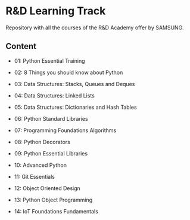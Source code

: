 # R&D Learning Track

Repository with all the courses of the R&D Academy offer by SAMSUNG.

## Content

- 01: Python Essential Training

- 02: 8 Things you should know about Python

- 03: Data Structures: Stacks, Queues and Deques

- 04: Data Structures: Linked Lists

- 05: Data Structures: Dictionaries and Hash Tables

- 06: Python Standard Libraries 

- 07: Programming Foundations Algorithms

- 08: Python Decorators

- 09: Python Essential Libraries

- 10: Advanced Python

- 11: Git Essentials

- 12: Object Oriented Design

- 13: Python Object Programming

- 14: IoT Foundations Fundamentals